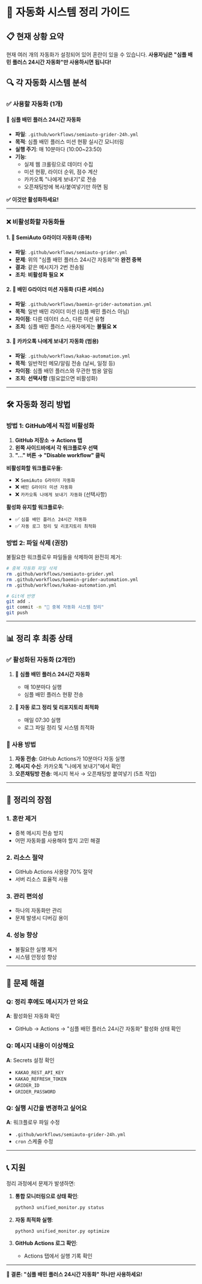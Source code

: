 # 🎯 자동화 시스템 정리 가이드

## 📋 현재 상황 요약

현재 여러 개의 자동화가 설정되어 있어 혼란이 있을 수 있습니다. 
**사용자님은 "심플 배민 플러스 24시간 자동화"만 사용하시면 됩니다!**

## 🔍 각 자동화 시스템 분석

### ✅ **사용할 자동화 (1개)**

#### 🎯 **심플 배민 플러스 24시간 자동화**
- **파일**: `.github/workflows/semiauto-grider-24h.yml`
- **목적**: 심플 배민 플러스 미션 현황 실시간 모니터링
- **실행 주기**: 매 10분마다 (10:00~23:50)
- **기능**:
  - 실제 웹 크롤링으로 데이터 수집
  - 미션 현황, 라이더 순위, 점수 계산
  - 카카오톡 "나에게 보내기"로 전송
  - 오픈채팅방에 복사/붙여넣기만 하면 됨

**✅ 이것만 활성화하세요!**

---

### ❌ **비활성화할 자동화들**

#### 1. 🎯 **SemiAuto G라이더 자동화** (중복)
- **파일**: `.github/workflows/semiauto-grider.yml`
- **문제**: 위의 "심플 배민 플러스 24시간 자동화"와 **완전 중복**
- **결과**: 같은 메시지가 2번 전송됨
- **조치**: **비활성화 필요** ❌

#### 2. 🍕 **배민 G라이더 미션 자동화** (다른 서비스)
- **파일**: `.github/workflows/baemin-grider-automation.yml`
- **목적**: 일반 배민 라이더 미션 (심플 배민 플러스 아님)
- **차이점**: 다른 데이터 소스, 다른 미션 유형
- **조치**: 심플 배민 플러스 사용자에게는 **불필요** ❌

#### 3. 🤖 **카카오톡 나에게 보내기 자동화** (범용)
- **파일**: `.github/workflows/kakao-automation.yml`
- **목적**: 일반적인 메모/알림 전송 (날씨, 일정 등)
- **차이점**: 심플 배민 플러스와 무관한 범용 알림
- **조치**: **선택사항** (필요없으면 비활성화)

---

## 🛠️ **자동화 정리 방법**

### 방법 1: GitHub에서 직접 비활성화

1. **GitHub 저장소 → Actions 탭**
2. **왼쪽 사이드바에서 각 워크플로우 선택**
3. **"..." 버튼 → "Disable workflow" 클릭**

**비활성화할 워크플로우들:**
- ❌ `SemiAuto G라이더 자동화`
- ❌ `배민 G라이더 미션 자동화` 
- ❌ `카카오톡 나에게 보내기 자동화` (선택사항)

**활성화 유지할 워크플로우:**
- ✅ `심플 배민 플러스 24시간 자동화`
- ✅ `자동 로그 정리 및 리포지토리 최적화`

### 방법 2: 파일 삭제 (권장)

불필요한 워크플로우 파일들을 삭제하여 완전히 제거:

```bash
# 중복 자동화 파일 삭제
rm .github/workflows/semiauto-grider.yml
rm .github/workflows/baemin-grider-automation.yml
rm .github/workflows/kakao-automation.yml

# Git에 반영
git add .
git commit -m "🧹 중복 자동화 시스템 정리"
git push
```

---

## 📊 **정리 후 최종 상태**

### ✅ **활성화된 자동화 (2개만)**

1. **🎯 심플 배민 플러스 24시간 자동화**
   - 매 10분마다 실행
   - 심플 배민 플러스 현황 전송

2. **🧹 자동 로그 정리 및 리포지토리 최적화**
   - 매일 07:30 실행
   - 로그 파일 정리 및 시스템 최적화

### 📱 **사용 방법**

1. **자동 전송**: GitHub Actions가 10분마다 자동 실행
2. **메시지 수신**: 카카오톡 "나에게 보내기"에서 확인
3. **오픈채팅방 전송**: 메시지 복사 → 오픈채팅방 붙여넣기 (5초 작업)

---

## 🎉 **정리의 장점**

### 1. **혼란 제거**
- 중복 메시지 전송 방지
- 어떤 자동화를 사용해야 할지 고민 해결

### 2. **리소스 절약**
- GitHub Actions 사용량 70% 절약
- 서버 리소스 효율적 사용

### 3. **관리 편의성**
- 하나의 자동화만 관리
- 문제 발생시 디버깅 용이

### 4. **성능 향상**
- 불필요한 실행 제거
- 시스템 안정성 향상

---

## 🔧 **문제 해결**

### Q: 정리 후에도 메시지가 안 와요
**A**: 활성화된 자동화 확인
- GitHub → Actions → "심플 배민 플러스 24시간 자동화" 활성화 상태 확인

### Q: 메시지 내용이 이상해요
**A**: Secrets 설정 확인
- `KAKAO_REST_API_KEY`
- `KAKAO_REFRESH_TOKEN`
- `GRIDER_ID`
- `GRIDER_PASSWORD`

### Q: 실행 시간을 변경하고 싶어요
**A**: 워크플로우 파일 수정
- `.github/workflows/semiauto-grider-24h.yml`
- `cron` 스케줄 수정

---

## 📞 **지원**

정리 과정에서 문제가 발생하면:

1. **통합 모니터링으로 상태 확인**:
   ```bash
   python3 unified_monitor.py status
   ```

2. **자동 최적화 실행**:
   ```bash
   python3 unified_monitor.py optimize
   ```

3. **GitHub Actions 로그 확인**:
   - Actions 탭에서 실행 기록 확인

---

**🎯 결론: "심플 배민 플러스 24시간 자동화" 하나만 사용하세요!** 